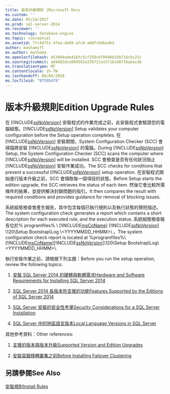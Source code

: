 ```yaml
---
title: 版本升級規則 |Microsoft Docs
ms.custom: ''
ms.date: 05/24/2017
ms.prod: sql-server-2014
ms.reviewer: ''
ms.technology: database-engine
ms.topic: conceptual
ms.assetid: 77c4d751-4fea-4e69-a7c8-ab8fc0dbadb2
author: mashamsft
ms.author: mathoma
ms.openlocfilehash: 453944ede41bfc5cf258c6f0946b15b716c6c22c
ms.sourcegitcommit: ad4d92dce894592a259721a1571b1d8736abacdb
ms.translationtype: MT
ms.contentlocale: zh-TW
ms.lasthandoff: 08/04/2020
ms.locfileid: "87595479"
---
```

# <a name="edition-upgrade-rules"></a><span data-ttu-id="5fc54-102">版本升級規則</span><span class="sxs-lookup"><span data-stu-id="5fc54-102">Edition Upgrade Rules</span></span>
  <span data-ttu-id="5fc54-103">在 [!INCLUDE[ssNoVersion](../../includes/ssnoversion-md.md)] 安裝程式的作業完成之前，此安裝程式會驗證您的電腦組態。</span><span class="sxs-lookup"><span data-stu-id="5fc54-103">[!INCLUDE[ssNoVersion](../../includes/ssnoversion-md.md)] Setup validates your computer configuration before the Setup operation completes.</span></span> <span data-ttu-id="5fc54-104">在 [!INCLUDE[ssNoVersion](../../includes/ssnoversion-md.md)] 安裝期間，System Configuration Checker (SCC) 會掃描將安裝 [!INCLUDE[ssNoVersion](../../includes/ssnoversion-md.md)] 的電腦。</span><span class="sxs-lookup"><span data-stu-id="5fc54-104">During [!INCLUDE[ssNoVersion](../../includes/ssnoversion-md.md)] Setup, the System Configuration Checker (SCC) scans the computer where [!INCLUDE[ssNoVersion](../../includes/ssnoversion-md.md)] will be installed.</span></span> <span data-ttu-id="5fc54-105">SCC 會檢查是否有任何狀況阻止 [!INCLUDE[ssNoVersion](../../includes/ssnoversion-md.md)] 安裝作業成功。</span><span class="sxs-lookup"><span data-stu-id="5fc54-105">The SCC checks for conditions that prevent a successful [!INCLUDE[ssNoVersion](../../includes/ssnoversion-md.md)] setup operation.</span></span> <span data-ttu-id="5fc54-106">在安裝程式開始進行版本升級之前，SCC 會擷取每一個項目的狀態。</span><span class="sxs-lookup"><span data-stu-id="5fc54-106">Before Setup starts the edition upgrade, the SCC retrieves the status of each item.</span></span> <span data-ttu-id="5fc54-107">然後它會比較所需條件的結果，並提供解決封鎖問題的指引。</span><span class="sxs-lookup"><span data-stu-id="5fc54-107">It then compares the result with required conditions and provides guidance for removal of blocking issues.</span></span>  
  
 <span data-ttu-id="5fc54-108">系統組態檢查會產生報告，其中包含每個已執行規則以及執行狀態的簡短描述。</span><span class="sxs-lookup"><span data-stu-id="5fc54-108">The system configuration check generates a report which contains a short description for each executed rule, and the execution status.</span></span> <span data-ttu-id="5fc54-109">系統組態檢查報告位於% programfiles% \\ [!INCLUDE[msCoName](../../includes/msconame-md.md)] [!INCLUDE[ssNoVersion](../../includes/ssnoversion-md.md)] \120\Setup Bootstrap\Log \\<YYYYMMDD_HHMM>\\ 。</span><span class="sxs-lookup"><span data-stu-id="5fc54-109">The system configuration check report is located at %programfiles%\\[!INCLUDE[msCoName](../../includes/msconame-md.md)][!INCLUDE[ssNoVersion](../../includes/ssnoversion-md.md)]\120\Setup Bootstrap\Log\\<YYYYMMDD_HHMM>\\.</span></span>  
  
 <span data-ttu-id="5fc54-110">執行安裝作業之前，請檢閱下列主題：</span><span class="sxs-lookup"><span data-stu-id="5fc54-110">Before you run the setup operation, review the following topics:</span></span>  
  
1.  [<span data-ttu-id="5fc54-111">安裝 SQL Server 2014 的硬體與軟體需求</span><span class="sxs-lookup"><span data-stu-id="5fc54-111">Hardware and Software Requirements for Installing SQL Server 2014</span></span>](hardware-and-software-requirements-for-installing-sql-server.md)  
  
2.  [<span data-ttu-id="5fc54-112">SQL Server 2014 各版本所支援的功能</span><span class="sxs-lookup"><span data-stu-id="5fc54-112">Features Supported by the Editions of SQL Server 2014</span></span>](../../../2014/getting-started/features-supported-by-the-editions-of-sql-server-2014.md)  
  
3.  [<span data-ttu-id="5fc54-113">SQL Server 安裝的安全性考量</span><span class="sxs-lookup"><span data-stu-id="5fc54-113">Security Considerations for a SQL Server Installation</span></span>](../../../2014/sql-server/install/security-considerations-for-a-sql-server-installation.md)  
  
4.  [<span data-ttu-id="5fc54-114">SQL Server 中的地區語言版本</span><span class="sxs-lookup"><span data-stu-id="5fc54-114">Local Language Versions in SQL Server</span></span>](../../../2014/sql-server/install/local-language-versions-in-sql-server.md)  
  
 <span data-ttu-id="5fc54-115">其他參考資料：</span><span class="sxs-lookup"><span data-stu-id="5fc54-115">Other references:</span></span>  
  
1.  [<span data-ttu-id="5fc54-116">支援的版本與版本升級</span><span class="sxs-lookup"><span data-stu-id="5fc54-116">Supported Version and Edition Upgrades</span></span>](../../database-engine/install-windows/supported-version-and-edition-upgrades.md)  
  
2.  [<span data-ttu-id="5fc54-117">安裝容錯移轉叢集之前</span><span class="sxs-lookup"><span data-stu-id="5fc54-117">Before Installing Failover Clustering</span></span>](../failover-clusters/install/before-installing-failover-clustering.md)  
  
## <a name="see-also"></a><span data-ttu-id="5fc54-118">另請參閱</span><span class="sxs-lookup"><span data-stu-id="5fc54-118">See Also</span></span>  
 [<span data-ttu-id="5fc54-119">安裝規則</span><span class="sxs-lookup"><span data-stu-id="5fc54-119">Install Rules</span></span>](../../../2014/sql-server/install/install-rules.md)  
  
  
